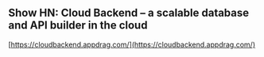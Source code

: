 ## Show HN: Cloud Backend – a scalable database and API builder in the cloud
  
  [https://cloudbackend.appdrag.com/](https://cloudbackend.appdrag.com/)